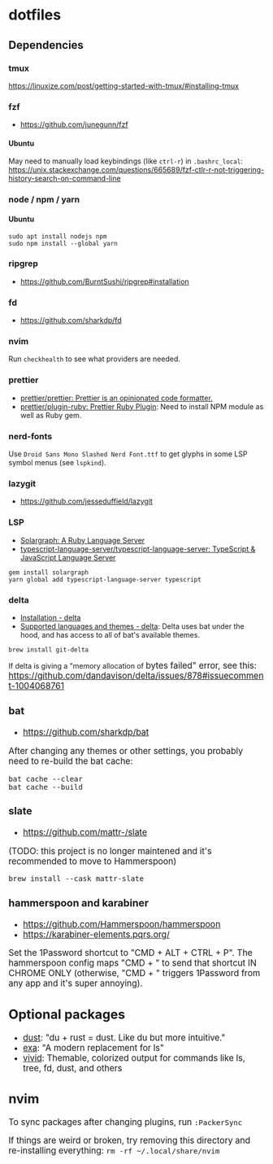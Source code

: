 # dotfiles

## Dependencies
### tmux
https://linuxize.com/post/getting-started-with-tmux/#installing-tmux

### fzf
* https://github.com/junegunn/fzf

#### Ubuntu
May need to manually load keybindings (like `ctrl-r`) in `.bashrc_local`: https://unix.stackexchange.com/questions/665689/fzf-ctlr-r-not-triggering-history-search-on-command-line

### node / npm / yarn
#### Ubuntu
```
sudo apt install nodejs npm
sudo npm install --global yarn
```

### ripgrep
* https://github.com/BurntSushi/ripgrep#installation

### fd
* https://github.com/sharkdp/fd

### nvim
Run `checkhealth` to see what providers are needed.

### prettier
* [prettier/prettier: Prettier is an opinionated code formatter.](https://github.com/prettier/prettier)
* [prettier/plugin-ruby: Prettier Ruby Plugin](https://github.com/prettier/plugin-ruby): Need to install NPM module as well as Ruby gem.

### nerd-fonts
Use `Droid Sans Mono Slashed Nerd Font.ttf` to get glyphs in some LSP symbol menus (see `lspkind`).

### lazygit
* https://github.com/jesseduffield/lazygit

### LSP
* [Solargraph: A Ruby Language Server](https://solargraph.org/)
* [typescript-language-server/typescript-language-server: TypeScript & JavaScript Language Server](https://github.com/typescript-language-server/typescript-language-server)

```
gem install solargraph
yarn global add typescript-language-server typescript
```

### delta
* [Installation - delta](https://dandavison.github.io/delta/installation.html)
* [Supported languages and themes - delta](https://dandavison.github.io/delta/supported-languages-and-themes.html): Delta uses bat under the hood, and has access to all of bat's available themes.

```
brew install git-delta
```

If delta is giving a "memory allocation of <big number> bytes failed" error, see this: https://github.com/dandavison/delta/issues/878#issuecomment-1004068761


### bat
* https://github.com/sharkdp/bat

After changing any themes or other settings, you probably need to re-build the bat cache:

```
bat cache --clear
bat cache --build
```

### slate
* https://github.com/mattr-/slate

(TODO: this project is no longer maintened and it's recommended to move to Hammerspoon)

```
brew install --cask mattr-slate
```

### hammerspoon and karabiner
* https://github.com/Hammerspoon/hammerspoon
* https://karabiner-elements.pqrs.org/

Set the 1Password shortcut to "CMD + ALT + CTRL + P". The hammerspoon config maps "CMD + \" to send that shortcut IN CHROME ONLY (otherwise, "CMD + \" triggers 1Password from any app and it's super annoying).

## Optional packages
* [dust](https://github.com/bootandy/dust): "du + rust = dust. Like du but more intuitive."
* [exa](https://the.exa.website/): "A modern replacement for ls"
* [vivid](https://github.com/sharkdp/vivid): Themable, colorized output for commands like ls, tree, fd, dust, and others

## nvim
To sync packages after changing plugins, run `:PackerSync`

If things are weird or broken, try removing this directory and re-installing everything: `rm -rf ~/.local/share/nvim`

